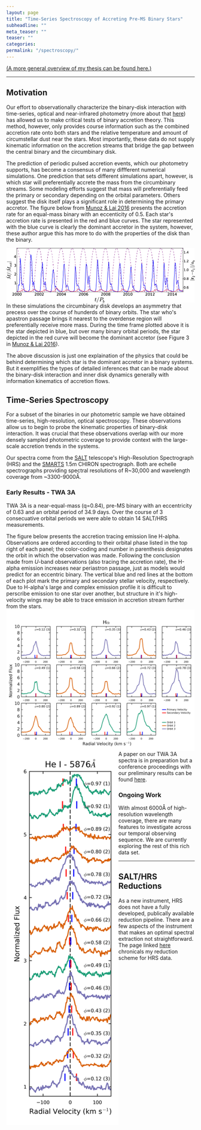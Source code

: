 ```yaml
---
layout: page
title: "Time-Series Spectroscopy of Accreting Pre-MS Binary Stars"
subheadline: ""
meta_teaser: ""
teaser: ""
categories:
permalink: "/spectroscopy/"
---
```

<a href='https://tofflemire.github.io/research/'>(A more general overview of my thesis can be found here.)</a>
<hr>

## Motivation
Our effort to observationally characterize the binary-disk interaction with time-series, optical and near-infrared photometry (more about that <a href='https://tofflemire.github.io/photometry/'>here</a>) has allowed us to make critical tests of binary accretion theory. This method, however, only provides course information such as the combined accretion rate onto both stars and the relative temperature and amount of circumstellar dust near the stars. Most importantly, these data do not supply kinematic information on the accretion streams that bridge the gap between the central binary and the circumbinary disk. 

The prediction of periodic pulsed accretion events, which our photometry supports, has become a consensus of many diffferent numerical simulations. One prediction that sets different simulations apart, however, is which star will preferentially accrete the mass from the circumbinary streams. Some modeling efforts suggest that mass will preferentially feed the primary or secondary depending on the orbital parameters. Others suggest the disk itself plays a significant role in determining the primary accretor. The figure below from <a href='http://adsabs.harvard.edu/abs/2016ApJ...827...43M' target='blank'>Munoz & Lai 2016</a> presents the accretion rate for an equal-mass binary with an eccenticity of 0.5. Each star's accretion rate is presented in the red and blue curves. The star represented with the blue curve is clearly the dominant accretor in the system, however, these author argue this has more to do with the properties of the disk than the binary. 

<a href='http://adsabs.harvard.edu/abs/2016ApJ...827...43M' target='blank'>
  <img src="/local_files/ML2016_Mdot.jpg" width="700" ALIGN="left">
</a>

In these simulations the circumbinary disk develops an asymmetry that precess over the course of hunderds of binary orbits. The star who's apastron passage brings it nearest to the overdense region will preferentially receive more mass. During the time frame plotted above it is the star depicted in blue, but over many binary orbital periods, the star depicted in the red curve will become the dominant accretor (see Figure 3 in <a href='http://adsabs.harvard.edu/abs/2016ApJ...827...43M' target='blank'>Munoz & Lai 2016</a>). 

The above discussion is just one explaination of the physics that could be behind determining which star is the dominant accretor in a binary systems. But it exemplifies the types of detailed inferences that can be made about the binary-disk interaction and inner disk dynamics generally with information kinematics of accretion flows. 

## Time-Series Spectroscopy
For a subset of the binaries in our photometric sample we have obtained time-series, high-resolution, optical spectroscopy. These observations allow us to begin to probe the kinematic properties of binary-disk interaction. It was crucial that these observations overlap with our more densely sampled photometric coverage to provide context with the large-scale accretion trends in the systems. 

Our spectra come from the <a href='https://www.salt.ac.za/' target='blank'>SALT</a> telescope's High-Resolution Spectrograph (HRS) and the <a href='http://www.astro.yale.edu/smarts/' target='blank'>SMARTS</a> 1.5m CHIRON spectrograph. Both are echelle spectrographs providing spectral resolutions of R~30,000 and wavelength coverage from ~3300-9000&#8491;.

### Early Results - TWA 3A
TWA 3A is a near-equal-mass (q=0.84), pre-MS binary with an eccentricity of 0.63 and an orbital period of 34.9 days. Over the course of 3 consecuative orbital periods we were able to obtain 14 SALT/HRS measurements. 

The figure below presents the accretion tracing emission line H-alpha. Observations are ordered according to their orbital phase listed in the top right of each panel; the color-coding and number in parenthesis designates the orbit in which the observation was made. Following the conclusion made from <i>U</i>-band observations (also tracing the accretion rate), the H-alpha emission increases near periastron passage, just as models would predict for an eccentric binary. The vertical blue and red lines at the bottom of each plot mark the primary and secondary stellar velocity, respectively. Due to H-alpha's large and complex emission profile it is difficult to perscribe emission to one star over another, but structure in it's high-velocity wings may be able to trace emission in accretion stream further from the stars. 
<img src="/local_files/Ha_all.png" width="700" ALIGN="left">

<img src="/local_files/TWA_HeI.png" width="300" ALIGN="left">


A paper on our TWA 3A spectra is in preparation but a conference proceedings with our preliminary results can be found <a href='/local_files/tofflemire_sfst.pdf' target='blank'>here</a>.

### Ongoing Work
With almost 6000&#8491; of high-resolution wavelength coverage, there are many features to investigate across our temporal observing sequence. We are currently exploring the rest of this rich data set. 

<hr>

## SALT/HRS Reductions
As a new instrument, HRS does not have a fully developed, publically available reduction pipeline. There are a few aspects of the instrument that makes an optimal spectral extraction not straightforward. The page linked <a href='https://tofflemire.github.io/spectroscopy/hrs_red/'>here</a> chronicals my reduction scheme for HRS data. 
